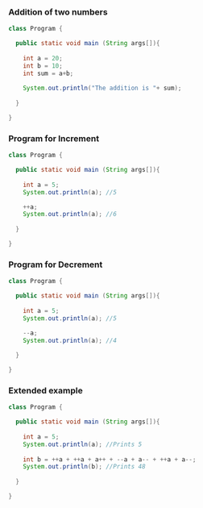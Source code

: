 ### Addition of two numbers
```java
class Program {

  public static void main (String args[]){
  
    int a = 20;
    int b = 10;
    int sum = a+b;
    
    System.out.println("The addition is "+ sum);
  
  }

}
```

### Program for Increment
```java
class Program {

  public static void main (String args[]){
  
    int a = 5;   
    System.out.println(a); //5

    ++a;
    System.out.println(a); //6
  
  }

}
```

### Program for Decrement
```java
class Program {

  public static void main (String args[]){
  
    int a = 5;   
    System.out.println(a); //5

    --a;
    System.out.println(a); //4
  
  }

}
```

### Extended example
```java
class Program {

  public static void main (String args[]){
  
    int a = 5;   
    System.out.println(a); //Prints 5
    
    int b = ++a + ++a + a++ + --a + a-- + ++a + a--;
    System.out.println(b); //Prints 48
   
  }

}
```
